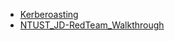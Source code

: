 - [Kerberoasting](https://3gstudent.github.io/%E5%9F%9F%E6%B8%97%E9%80%8F-Kerberoasting)
- [NTUST_JD-RedTeam_Walkthrough](https://hackmd.io/@aifred0729/NTUST_JD-RedTeam_Walkthrough)
